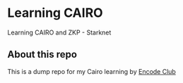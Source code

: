 # Learning CAIRO 
Learning CAIRO and ZKP - Starknet


## About this repo 

This is a dump repo for my Cairo learning by [Encode Club](https://www.encode.club/)
